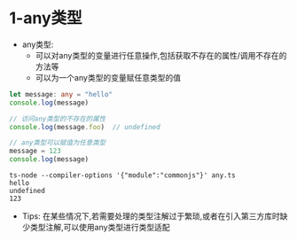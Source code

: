 # 1-any类型

- any类型:
  - 可以对any类型的变量进行任意操作,包括获取不存在的属性/调用不存在的方法等
  - 可以为一个any类型的变量赋任意类型的值

```typescript
let message: any = "hello"
console.log(message)

// 访问any类型的不存在的属性
console.log(message.foo)  // undefined

// any类型可以赋值为任意类型
message = 123
console.log(message)
```

```
ts-node --compiler-options '{"module":"commonjs"}' any.ts
hello
undefined
123
```

- Tips: 在某些情况下,若需要处理的类型注解过于繁琐,或者在引入第三方库时缺少类型注解,可以使用any类型进行类型适配